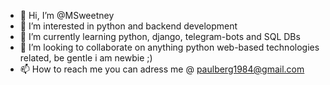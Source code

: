 - 👋 Hi, I’m @MSweetney
- 👀 I’m interested in python and backend development
- 🌱 I’m currently learning python, django, telegram-bots and SQL DBs
- 💞️ I’m looking to collaborate on anything python web-based technologies related, be gentle i am newbie ;)
- 📫 How to reach me 
                you can adress me @ paulberg1984@gmail.com
<!---
MSweetney/MSweetney is a ✨ special ✨ repository because its `README.md` (this file) appears on your GitHub profile.
You can click the Preview link to take a look at your changes.
--->
